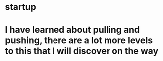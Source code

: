 # startup
# I have learned about pulling and pushing, there are a lot more levels to this that I will discover on the way
